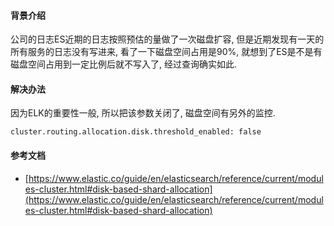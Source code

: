 #### 背景介绍

公司的日志ES近期的日志按照预估的量做了一次磁盘扩容, 但是近期发现有一天的所有服务的日志没有写进来, 看了一下磁盘空间占用是90%, 就想到了ES是不是有磁盘空间占用到一定比例后就不写入了, 经过查询确实如此.

#### 解决办法

因为ELK的重要性一般, 所以把该参数关闭了, 磁盘空间有另外的监控.

```
cluster.routing.allocation.disk.threshold_enabled: false
```

#### 参考文档

* [https://www.elastic.co/guide/en/elasticsearch/reference/current/modules-cluster.html#disk-based-shard-allocation](https://www.elastic.co/guide/en/elasticsearch/reference/current/modules-cluster.html#disk-based-shard-allocation)
